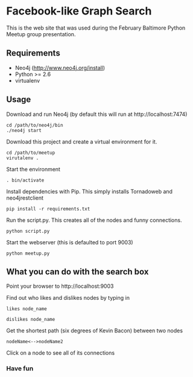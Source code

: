 # Facebook-like Graph Search

This is the web site that was used during the February Baltimore Python Meetup group presentation.

## Requirements

* Neo4j (http://www.neo4j.org/install)
* Python >= 2.6
* virtualenv

## Usage

Download and run Neo4j (by default this will run at http://localhost:7474)

```
cd /path/to/neo4j/bin
./neo4j start
```

Download this project and create a virtual environment for it.

```
cd /path/to/meetup
virutalenv .
```

Start the environment

```
. bin/activate
```

Install dependencies with Pip. This simply installs Tornadoweb and neo4jrestclient

```
pip install -r requirements.txt
```

Run the script.py. This creates all of the nodes and funny connections.

```
python script.py
```

Start the webserver (this is defaulted to port 9003)

```
python meetup.py
```

## What you can do with the search box

Point your browser to http://localhost:9003

Find out who likes and dislikes nodes by typing in

```
likes node_name

dislikes node_name
```

Get the shortest path (six degrees of Kevin Bacon) between two nodes

```
nodeName<-->nodeName2
```

Click on a node to see all of its connections

### Have fun
